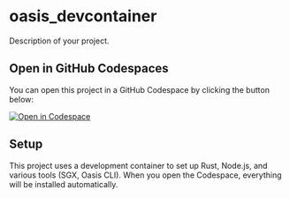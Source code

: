 # oasis_devcontainer

Description of your project.

## Open in GitHub Codespaces

You can open this project in a GitHub Codespace by clicking the button below:

[![Open in Codespace](https://github.com/codespaces/badge.svg)](https://github.com/codespaces/new?template_repository=https://github.com/sushmitsarmah/oasis_devcontainer)

## Setup

This project uses a development container to set up Rust, Node.js, and various tools (SGX, Oasis CLI). When you open the Codespace, everything will be installed automatically.
